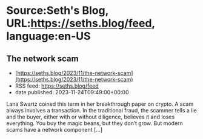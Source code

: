 # Source:Seth's Blog, URL:https://seths.blog/feed, language:en-US

## The network scam
 - [https://seths.blog/2023/11/the-network-scam](https://seths.blog/2023/11/the-network-scam)
 - RSS feed: https://seths.blog/feed
 - date published: 2023-11-24T09:49:00+00:00

Lana Swartz coined this term in her breakthrough paper on crypto. A scam always involves a transaction. In the traditional fraud, the scammer tells a lie and the buyer, either with or without diligence, believes it and loses everything. You buy the magic beans, but they don&#8217;t grow. But modern scams have a network component [&#8230;]

